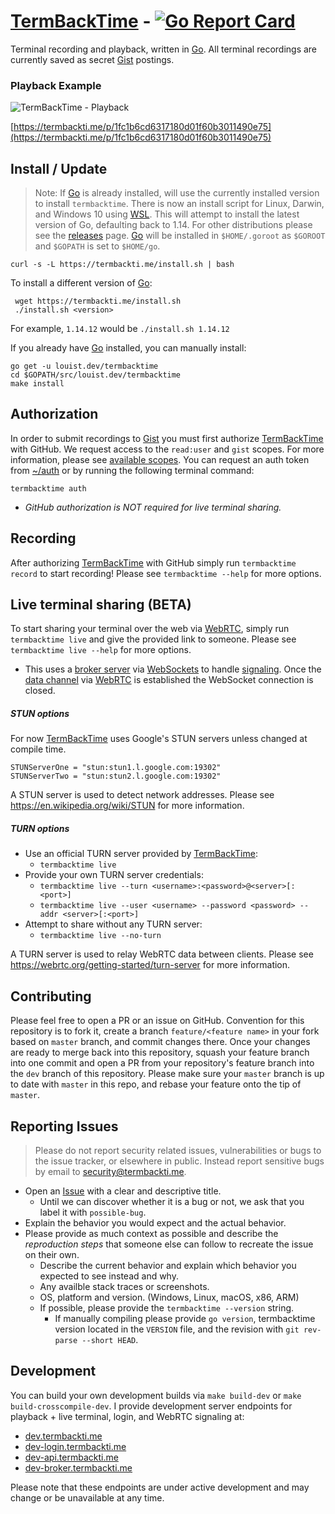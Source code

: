 # [TermBackTime] - [![Go Report Card](https://goreportcard.com/badge/louist.dev/termbacktime)](https://goreportcard.com/report/louist.dev/termbacktime)
Terminal recording and playback, written in [Go]. All terminal recordings are currently saved as secret [Gist] postings.

### Playback Example
![TermBackTime - Playback](https://i.imgur.com/RtLL8e2.gif)

[https://termbackti.me/p/1fc1b6cd6317180d01f60b3011490e75](https://termbackti.me/p/1fc1b6cd6317180d01f60b3011490e75)

## Install / Update
> Note: If [Go] is already installed, will use the currently installed version to install `termbacktime`.
There is now an install script for Linux, Darwin, and Windows 10 using [WSL]. This will attempt to install the latest version of Go, defaulting back to 1.14. For other distributions please see the [releases] page. [Go] will be installed in `$HOME/.goroot` as `$GOROOT` and `$GOPATH` is set to `$HOME/go`.

```shell
curl -s -L https://termbackti.me/install.sh | bash
```

To install a different version of [Go]:
```shell
 wget https://termbackti.me/install.sh
 ./install.sh <version>
```

For example, `1.14.12` would be `./install.sh 1.14.12`

If you already have [Go] installed, you can manually install:
```shell
go get -u louist.dev/termbacktime
cd $GOPATH/src/louist.dev/termbacktime
make install
```

## Authorization
In order to submit recordings to [Gist] you must first authorize [TermBackTime] with GitHub.
We request access to the `read:user` and `gist` scopes. For more information, please see [available scopes].
You can request an auth token from [~/auth] or by running the following terminal command:
```shell
termbacktime auth
```
* _GitHub authorization is NOT required for live terminal sharing._

## Recording
After authorizing [TermBackTime] with GitHub simply run `termbacktime record` to start recording!
Please see `termbacktime --help` for more options.

## Live terminal sharing (BETA)
To start sharing your terminal over the web via [WebRTC], simply run `termbacktime live` and give the provided link to someone. Please see `termbacktime live --help` for more options.
- This uses a [broker server] via [WebSockets] to handle [signaling]. Once the [data channel] via [WebRTC] is established the WebSocket connection is closed.

##### STUN options
For now [TermBackTime] uses Google's STUN servers unless changed at compile time.
```shell
STUNServerOne = "stun:stun1.l.google.com:19302"
STUNServerTwo = "stun:stun2.l.google.com:19302"
```

A STUN server is used to detect network addresses. Please see https://en.wikipedia.org/wiki/STUN for more information.

##### TURN options
* Use an official TURN server provided by [TermBackTime]:
  * `termbacktime live`
* Provide your own TURN server credentials:
  * `termbacktime live --turn <username>:<password>@<server>[:<port>]`
  * `termbacktime live --user <username> --password <password> --addr <server>[:<port>]`
* Attempt to share without any TURN server:
  * `termbacktime live --no-turn`

A TURN server is used to relay WebRTC data between clients. Please see https://webrtc.org/getting-started/turn-server for more information.

## Contributing
Please feel free to open a PR or an issue on GitHub. Convention for this repository is to fork it, create a branch `feature/<feature name>`
in your fork based on `master` branch, and commit changes there. Once your changes are ready to merge back into this repository, squash your feature
branch into one commit and open a PR from your repository's feature branch into the `dev` branch of this repository. Please make sure your `master`
branch is up to date with `master` in this repo, and rebase your feature onto the tip of `master`.

## Reporting Issues
> Please do not report security related issues, vulnerabilities or bugs to the issue tracker, or elsewhere in public. Instead report sensitive bugs by email to <security@termbackti.me>.
- Open an [Issue](issues/new) with a clear and descriptive title.
  - Until we can discover whether it is a bug or not, we ask that you label it with `possible-bug`.
- Explain the behavior you would expect and the actual behavior.
- Please provide as much context as possible and describe the *reproduction steps* that someone else can follow to recreate the issue on their own.
  - Describe the current behavior and explain which behavior you expected to see instead and why.
  - Any availble stack traces or screenshots.
  - OS, platform and version. (Windows, Linux, macOS, x86, ARM)
  - If possible, please provide the `termbacktime --version` string.
    - If manually compiling please provide `go version`, termbacktime version located in the `VERSION` file, and the revision with `git rev-parse --short HEAD`.

## Development
You can build your own development builds via `make build-dev` or `make build-crosscompile-dev`.
I provide development server endpoints for playback + live terminal, login, and WebRTC signaling at:

- [dev.termbackti.me](https://dev.termbackti.me/)
- [dev-login.termbackti.me](https://dev-login.termbackti.me/)
- [dev-api.termbackti.me](https://dev-api.termbackti.me/)
- [dev-broker.termbackti.me](https://dev-broker.termbackti.me/)

Please note that these endpoints are under active development and may change or be unavailable at any time.

[TermBackTime]: https://termbackti.me/
[~/auth]: https://termbackti.me/auth
[Go]: https://golang.com/
[WSL]: https://docs.microsoft.com/en-us/windows/wsl/install-win10
[releases]: https://github.com/termbacktime/termbacktime/releases
[Gist]: https://gist.github.com/
[WebRTC]: https://webrtc.org/
[WebSockets]: https://developer.mozilla.org/en-US/docs/Web/API/WebSockets_API
[signaling]: https://developer.mozilla.org/en-US/docs/Web/API/WebRTC_API/Signaling_and_video_calling
[data channel]: https://webrtc.org/getting-started/data-channels
[broker server]: https://broker.termbackti.me/
[available scopes]: https://developer.github.com/apps/building-oauth-apps/understanding-scopes-for-oauth-apps/#available-scopes